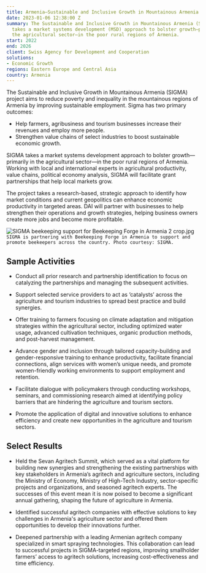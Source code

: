 ```yaml
---
title: Armenia—Sustainable and Inclusive Growth in Mountainous Armenia (SIGMA)
date: 2023-01-06 12:38:00 Z
summary: The Sustainable and Inclusive Growth in Mountainous Armenia (SIGMA) project
  takes a market systems development (MSD) approach to bolster growth—primarily in
  the agricultural sector—in the poor rural regions of Armenia.
start: 2022
end: 2026
client: Swiss Agency for Development and Cooperation
solutions:
- Economic Growth
regions: Eastern Europe and Central Asia
country: Armenia
---
```


The Sustainable and Inclusive Growth in Mountainous Armenia (SIGMA) project aims to reduce poverty and inequality in the mountainous regions of Armenia by improving sustainable employment. Sigma has two primary outcomes:

* Help farmers, agribusiness and tourism businesses increase their revenues and employ more people.
* Strengthen value chains of select industries to boost sustainable economic growth.

SIGMA takes a market systems development approach to bolster growth—primarily in the agricultural sector—in the poor rural regions of Armenia. Working with local and international experts in agricultural productivity, value chains, political economy analysis, SIGMA will facilitate grant partnerships that help local markets grow. 

The project takes a research-based, strategic approach to identify how market conditions and current geopolitics can enhance economic productivity in targeted areas. DAI will partner with businesses to help strengthen their operations and growth strategies, helping business owners create more jobs and become more profitable.  


![SIGMA beekeeping support for Beekeeping Forge in Armenia 2 crop.jpg](/uploads/SIGMA%20beekeeping%20support%20for%20Beekeeping%20Forge%20in%20Armenia%202%20crop.jpg)`SIGMA is partnering with Beekeeping Forge in Armenia to support and promote beekeepers across the country. Photo courtesy: SIGMA.` 

## Sample Activities

* Conduct all prior research and partnership identification to focus on catalyzing the partnerships and managing the subsequent activities.

* Support selected service providers to act as ‘catalysts’ across the agriculture and tourism industries to spread best practice and build synergies. 

* Offer training to farmers focusing on climate adaptation and mitigation strategies within the agricultural sector, including optimized water usage, advanced cultivation techniques, organic production methods, and post-harvest management. 

* Advance gender and inclusion through tailored capacity-building and gender-responsive training to enhance productivity, facilitate financial connections, align services with women’s unique needs, and promote women-friendly working environments to support employment and retention. 

* Facilitate dialogue with policymakers through conducting workshops, seminars, and commissioning research aimed at identifying policy barriers that are hindering the agriculture and tourism sectors. 

* Promote the application of digital and innovative solutions to enhance efficiency and create new opportunities in the agriculture and tourism sectors. 

## Select Results 

* Held the Sevan Agritech Summit, which served as a vital platform for building new synergies and strengthening the existing partnerships with key stakeholders in Armenia’s agritech and agriculture sectors, including the Ministry of Economy, Ministry of High-Tech Industry, sector-specific projects and organizations, and seasoned agritech experts. The successes of this event mean it is now poised to become a significant annual gathering, shaping the future of agriculture in Armenia.  

* Identified successful agritech companies with effective solutions to key challenges in Armenia's agriculture sector and offered them opportunities to develop their innovations further.
 
* Deepened partnership with a leading Armenian agritech company specialized in smart spraying technologies. This collaboration can lead to successful projects in SIGMA-targeted regions, improving smallholder farmers’ access to agritech solutions, increasing cost-effectiveness and time efficiency. 